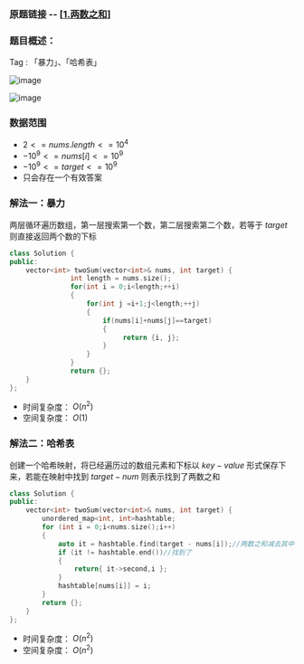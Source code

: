 ### 原题链接 -- [[1.两数之和](https://leetcode.cn/problems/two-sum/)]

### 题目概述：
Tag : 「暴力」、「哈希表」

![image](https://user-images.githubusercontent.com/99656524/196387747-861e15eb-477f-45f8-8bc4-4f4441fa41f6.png)

![image](https://user-images.githubusercontent.com/99656524/196387802-7284024f-4430-4bae-b4dd-6819efb66a87.png)

### 数据范围
* $2 <= nums.length <= 10^4$
* $-10^9 <= nums[i] <= 10^9$
* $-10^9 <= target <= 10^9$
* 只会存在一个有效答案

### 解法一：暴力
两层循环遍历数组，第一层搜索第一个数，第二层搜索第二个数，若等于 $target$ 则直接返回两个数的下标
```cpp
class Solution {
public:
    vector<int> twoSum(vector<int>& nums, int target) {
               int length = nums.size();
               for(int i = 0;i<length;++i)
               {
                   for(int j =i+1;j<length;++j)
                   {
                       if(nums[i]+nums[j]==target)
                       {
                            return {i, j};
                       }
                   }
               }
               return {};
    }
};
```
* 时间复杂度： $O(n^2)$ 
* 空间复杂度： $O(1)$ 

### 解法二：哈希表
创建一个哈希映射，将已经遍历过的数组元素和下标以 $key-value$ 形式保存下来，若能在映射中找到 $target - num$ 则表示找到了两数之和
```cpp
class Solution {
public:
    vector<int> twoSum(vector<int>& nums, int target) {
        unordered_map<int, int>hashtable;
        for (int i = 0;i<nums.size();i++)
        {
            auto it = hashtable.find(target - nums[i]);//两数之和减去其中一个,target-nums[i]为键值
            if (it != hashtable.end())//找到了
            {
                return{ it->second,i };
            }
            hashtable[nums[i]] = i;
        }
        return {};
    }
};
```
* 时间复杂度： $O(n^2)$
* 空间复杂度： $O(n^2)$ 

